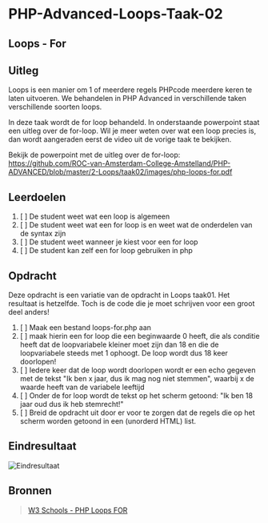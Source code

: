 # PHP-Advanced-Loops-Taak-02


## Loops - For


## Uitleg

Loops is een manier om 1 of meerdere regels PHPcode meerdere keren te laten uitvoeren. We behandelen in PHP Advanced in verschillende taken verschillende soorten loops. 

In deze taak wordt de for loop behandeld. In onderstaande powerpoint staat een uitleg over de for-loop. Wil je meer weten over wat een loop precies is, dan wordt aangeraden eerst de video uit de vorige taak te bekijken. 

Bekijk de powerpoint met de uitleg over de for-loop:
https://github.com/ROC-van-Amsterdam-College-Amstelland/PHP-ADVANCED/blob/master/2-Loops/taak02/images/php-loops-for.pdf

## Leerdoelen

1. [ ] De student weet wat een loop is algemeen
2. [ ] De student weet wat een for loop is en weet wat de onderdelen van de syntax zijn
3. [ ] De student weet wanneer je kiest voor een for loop
4. [ ] De student kan zelf een for loop gebruiken in php

## Opdracht

Deze opdracht is een variatie van de opdracht in Loops taak01. Het resultaat is hetzelfde. Toch is de code die je moet schrijven voor een groot deel anders!

1. [ ] Maak een bestand loops-for.php aan
2. [ ] maak hierin een for loop die een beginwaarde 0 heeft, die als conditie heeft dat de loopvariabele kleiner moet zijn dan 18 en die de loopvariabele steeds met 1 ophoogt. De loop wordt dus 18 keer doorlopen!
3. [ ] Iedere keer dat de loop wordt doorlopen wordt er een echo gegeven met de tekst "Ik ben x jaar, dus ik mag nog niet stemmen", waarbij x de waarde heeft van de variabele leeftijd
4. [ ] Onder de for loop wordt de tekst op het scherm getoond: "Ik ben 18 jaar oud dus ik heb stemrecht!"
5. [ ] Breid de opdracht uit door er voor te zorgen dat de regels die op het scherm worden getoond in een (unorderd HTML) list. 

## Eindresultaat

![Eindresultaat](https://github.com/ROC-van-Amsterdam-College-Amstelland/PHP-ADVANCED/blob/master/2-Loops/taak02/images/resultaat.png)

## Bronnen
> [W3 Schools - PHP Loops FOR](https://www.w3schools.com/php/php_looping_for.asp)


